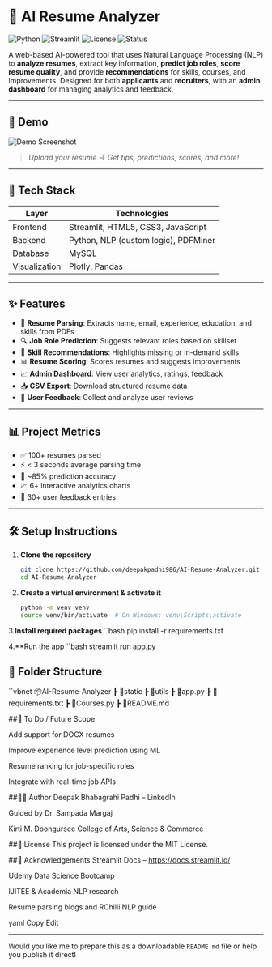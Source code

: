 # 🧠 AI Resume Analyzer

![Python](https://img.shields.io/badge/Python-3.8+-blue.svg)
![Streamlit](https://img.shields.io/badge/Built%20with-Streamlit-orange)
![License](https://img.shields.io/badge/license-MIT-green)
![Status](https://img.shields.io/badge/Project-Completed-brightgreen)

A web-based AI-powered tool that uses Natural Language Processing (NLP) to **analyze resumes**, extract key information, **predict job roles**, **score resume quality**, and provide **recommendations** for skills, courses, and improvements. Designed for both **applicants** and **recruiters**, with an **admin dashboard** for managing analytics and feedback.

---

## 🚀 Demo

![Demo Screenshot]()  
> *Upload your resume → Get tips, predictions, scores, and more!*

---

## 🔧 Tech Stack

| Layer       | Technologies                               |
|-------------|--------------------------------------------|
| Frontend    | Streamlit, HTML5, CSS3, JavaScript         |
| Backend     | Python, NLP (custom logic), PDFMiner       |
| Database    | MySQL                                      |
| Visualization | Plotly, Pandas                          |

---

## ✨ Features

- 📄 **Resume Parsing**: Extracts name, email, experience, education, and skills from PDFs  
- 🔍 **Job Role Prediction**: Suggests relevant roles based on skillset  
- 🧠 **Skill Recommendations**: Highlights missing or in-demand skills  
- 📊 **Resume Scoring**: Scores resumes and suggests improvements  
- 📈 **Admin Dashboard**: View user analytics, ratings, feedback  
- 📥 **CSV Export**: Download structured resume data  
- 💬 **User Feedback**: Collect and analyze user reviews

---

## 📊 Project Metrics

- ✅ 100+ resumes parsed
- ⚡ < 3 seconds average parsing time
- 🎯 ~85% prediction accuracy
- 📈 6+ interactive analytics charts
- 💬 30+ user feedback entries

---

## 🛠️ Setup Instructions

1. **Clone the repository**
   ```bash
   git clone https://github.com/deepakpadhi986/AI-Resume-Analyzer.git
   cd AI-Resume-Analyzer
   
2. **Create a virtual environment & activate it**

   ```bash
   python -m venv venv
   source venv/bin/activate  # On Windows: venv\Scripts\activate

3.**Install required packages**
   ``bash
   pip install -r requirements.txt

4.**Run the app
   ``bash
   streamlit run app.py

## 📁 Folder Structure
   ``vbnet
   📦AI-Resume-Analyzer
    ┣ 📁static
    ┣ 📁utils
    ┣ 📄app.py
    ┣ 📄requirements.txt
    ┣ 📄Courses.py
    ┣ 📄README.md

##📌 To Do / Future Scope

Add support for DOCX resumes

Improve experience level prediction using ML

Resume ranking for job-specific roles

Integrate with real-time job APIs

##🧑‍💻 Author
Deepak Bhabagrahi Padhi – LinkedIn

Guided by Dr. Sampada Margaj

Kirti M. Doongursee College of Arts, Science & Commerce

##📄 License
This project is licensed under the MIT License.

##🙌 Acknowledgements
Streamlit Docs – https://docs.streamlit.io/

Udemy Data Science Bootcamp

IJITEE & Academia NLP research

Resume parsing blogs and RChilli NLP guide

yaml
Copy
Edit

---

Would you like me to prepare this as a downloadable `README.md` file or help you publish it directl
